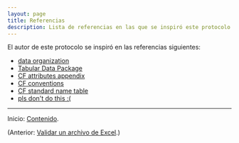 ```yaml
---
layout: page
title: Referencias
description: Lista de referencias en las que se inspiró este protocolo
---
```


El autor de este protocolo se inspiró en las referencias siguientes:

- [data organization](http://kbroman.org/dataorg/)
- [Tabular Data Package](https://frictionlessdata.io/specs/tabular-data-package/)
- [CF attributes appendix](http://cfconventions.org/cf-conventions/cf-conventions.html#attribute-appendix)
- [CF conventions](http://en.wikipedia.org/wiki/Climate_and_Forecast_Metadata_Conventions)
- [CF standard name table](http://cfconventions.org/Data/cf-standard-names/27/build/cf-standard-name-table.html)
- [pls don't do this :(](https://luisdva.github.io/pls-don't-do-this/)

---

Inicio: [Contenido](../index.html).

(Anterior: [Validar un archivo de Excel](validacion.html).)
